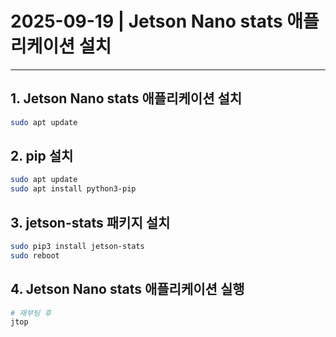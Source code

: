 # 2025-09-19 | Jetson Nano stats 애플리케이션 설치

---

## 1. Jetson Nano stats 애플리케이션 설치
```bash
sudo apt update
```

## 2. pip 설치
```bash
sudo apt update
sudo apt install python3-pip
```

## 3. jetson-stats 패키지 설치
```bash
sudo pip3 install jetson-stats
sudo reboot
```

## 4. Jetson Nano stats 애플리케이션 실행
```bash
# 재부팅 후
jtop
```